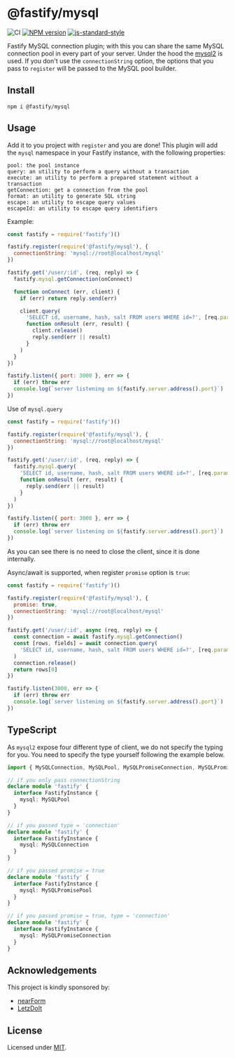 # @fastify/mysql

![CI](https://github.com/fastify/fastify-mysql/workflows/CI/badge.svg)
[![NPM version](https://img.shields.io/npm/v/@fastify/mysql.svg?style=flat)](https://www.npmjs.com/package/@fastify/mysql)
[![js-standard-style](https://img.shields.io/badge/code%20style-standard-brightgreen.svg?style=flat)](https://standardjs.com/)

Fastify MySQL connection plugin; with this you can share the same MySQL connection pool in every part of your server.
Under the hood the [mysql2](https://github.com/sidorares/node-mysql2) is used. If you don't use the `connectionString` option, the options that you pass to `register` will be passed to the MySQL pool builder.

## Install
```
npm i @fastify/mysql
```
## Usage
Add it to you project with `register` and you are done!
This plugin will add the `mysql` namespace in your Fastify instance, with the following properties:
```
pool: the pool instance
query: an utility to perform a query without a transaction
execute: an utility to perform a prepared statement without a transaction
getConnection: get a connection from the pool
format: an utility to generate SQL string
escape: an utility to escape query values
escapeId: an utility to escape query identifiers
```

Example:
```js
const fastify = require('fastify')()

fastify.register(require('@fastify/mysql'), {
  connectionString: 'mysql://root@localhost/mysql'
})

fastify.get('/user/:id', (req, reply) => {
  fastify.mysql.getConnection(onConnect)

  function onConnect (err, client) {
    if (err) return reply.send(err)

    client.query(
      'SELECT id, username, hash, salt FROM users WHERE id=?', [req.params.id],
      function onResult (err, result) {
        client.release()
        reply.send(err || result)
      }
    )
  }
})

fastify.listen({ port: 3000 }, err => {
  if (err) throw err
  console.log(`server listening on ${fastify.server.address().port}`)
})
```

Use of `mysql.query`
```js
const fastify = require('fastify')()

fastify.register(require('@fastify/mysql'), {
  connectionString: 'mysql://root@localhost/mysql'
})

fastify.get('/user/:id', (req, reply) => {
  fastify.mysql.query(
    'SELECT id, username, hash, salt FROM users WHERE id=?', [req.params.id],
    function onResult (err, result) {
      reply.send(err || result)
    }
  )
})

fastify.listen({ port: 3000 }, err => {
  if (err) throw err
  console.log(`server listening on ${fastify.server.address().port}`)
})
```
As you can see there is no need to close the client, since it is done internally.

Async/await is supported, when register `promise` option is `true`:
```js
const fastify = require('fastify')()

fastify.register(require('@fastify/mysql'), {
  promise: true,
  connectionString: 'mysql://root@localhost/mysql'
})

fastify.get('/user/:id', async (req, reply) => {
  const connection = await fastify.mysql.getConnection()
  const [rows, fields] = await connection.query(
    'SELECT id, username, hash, salt FROM users WHERE id=?', [req.params.id],
  )
  connection.release()
  return rows[0]
})

fastify.listen(3000, err => {
  if (err) throw err
  console.log(`server listening on ${fastify.server.address().port}`)
})
```

## TypeScript
As `mysql2` expose four different type of client, we do not specify the typing for you. You need to specify the type yourself following the example below.
```ts
import { MySQLConnection, MySQLPool, MySQLPromiseConnection, MySQLPromisePool } from '@fastify/mysql'

// if you only pass connectionString
declare module 'fastify' {
  interface FastifyInstance {
    mysql: MySQLPool 
  }
}

// if you passed type = 'connection'
declare module 'fastify' {
  interface FastifyInstance {
    mysql: MySQLConnection 
  }
}

// if you passed promise = true
declare module 'fastify' {
  interface FastifyInstance {
    mysql: MySQLPromisePool 
  }
}

// if you passed promise = true, type = 'connection'
declare module 'fastify' {
  interface FastifyInstance {
    mysql: MySQLPromiseConnection 
  }
}
```

## Acknowledgements

This project is kindly sponsored by:
- [nearForm](https://nearform.com)
- [LetzDoIt](https://www.letzdoitapp.com/)

## License

Licensed under [MIT](./LICENSE).
